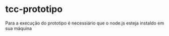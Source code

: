 # tcc-prototipo

Para a execução do prototipo é necessiário que o node.js esteja instaldo em sua máquina
